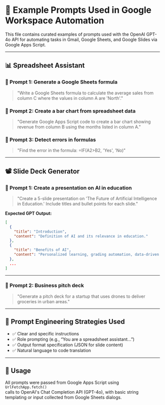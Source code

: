 # 🧠 Example Prompts Used in Google Workspace Automation

This file contains curated examples of prompts used with the OpenAI GPT-4o API for automating tasks in Gmail, Google Sheets, and Google Slides via Google Apps Script.

---

## 📊 Spreadsheet Assistant

### 🔹 Prompt 1: Generate a Google Sheets formula
> "Write a Google Sheets formula to calculate the average sales from column C where the values in column A are 'North'."

### 🔹 Prompt 2: Create a bar chart from spreadsheet data
> "Generate Google Apps Script code to create a bar chart showing revenue from column B using the months listed in column A."

### 🔹 Prompt 3: Detect errors in formulas
> "Find the error in the formula: =IF(A2>B2, 'Yes', 'No)"

---

## 📽️ Slide Deck Generator

### 🔹 Prompt 1: Create a presentation on AI in education
> "Create a 5-slide presentation on 'The Future of Artificial Intelligence in Education.' Include titles and bullet points for each slide."

**Expected GPT Output:**
```json
[
  {
    "title": "Introduction",
    "content": "Definition of AI and its relevance in education."
  },
  {
    "title": "Benefits of AI",
    "content": "Personalized learning, grading automation, data-driven insights."
  },
  ...
]
```

---

### 🔹 Prompt 2: Business pitch deck
> "Generate a pitch deck for a startup that uses drones to deliver groceries in urban areas."

---

## 🧠 Prompt Engineering Strategies Used

- ✅ Clear and specific instructions  
- ✅ Role prompting (e.g., “You are a spreadsheet assistant…”)  
- ✅ Output format specification (JSON for slide content)  
- ✅ Natural language to code translation  

---

## 📎 Usage

All prompts were passed from Google Apps Script using `UrlFetchApp.fetch()`  
calls to OpenAI's Chat Completion API (GPT-4o), with basic string templating or input collected from Google Sheets dialogs.
